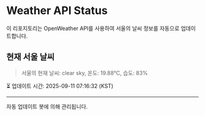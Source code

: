 
# Weather API Status

이 리포지토리는 OpenWeather API를 사용하여 서울의 날씨 정보를 자동으로 업데이트합니다.

## 현재 서울 날씨
> 서울의 현재 날씨: clear sky, 온도: 19.88°C, 습도: 83%

⏳ 업데이트 시간: 2025-09-11 07:16:32 (KST)

---
자동 업데이트 봇에 의해 관리됩니다.
